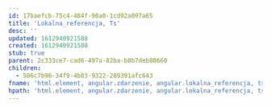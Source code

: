 ```yaml
---
id: 17baefcb-75c4-484f-98a0-1cd92a097a65
title: 'Lokalna_referencja, Ts'
desc: ''
updated: 1612940921588
created: 1612940921588
stub: true
parent: 2c333ce7-cad6-497a-82ba-b8b7deb88660
children:
  - 506c7b96-34f9-4b83-9322-289391afc643
fname: 'html.element, angular.zdarzenie, angular.lokalna_referencja, ts'
hpath: 'html.element, angular.zdarzenie, angular.lokalna_referencja, ts'
---
```



